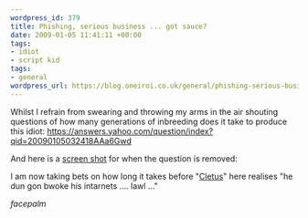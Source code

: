```yaml
--- 
wordpress_id: 379
title: Phishing, serious business ... got sauce?
date: 2009-01-05 11:41:11 +00:00
tags: 
- idiot
- script kid
tags: 
- general
wordpress_url: https://blog.oneiroi.co.uk/general/phishing-serious-business-got-sauce
---
```

Whilst I refrain from swearing and throwing my arms in the air shouting questions of how many generations of inbreeding does it take to produce this idiot: <a href="https://answers.yahoo.com/question/index?qid=20090105032418AAa6Gwd">https://answers.yahoo.com/question/index?qid=20090105032418AAa6Gwd</a>

And here is a <a href="https://www.flickr.com/photos/31732936@N06/3170494394/">screen shot</a> for when the question is removed: 

I am now taking bets on how long it takes before "<a href="https://en.wikipedia.org/wiki/Cletus_Spuckler">Cletus</a>" here realises "he dun gon bwoke his intarnets .... lawl ..."

*facepalm*

